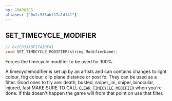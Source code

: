 ```yaml
---
ns: GRAPHICS
aliases: ["0x2c933abf17a1df41"]
---
```

## SET_TIMECYCLE_MODIFIER

```c
// 0x2C933ABF17A1DF41
void SET_TIMECYCLE_MODIFIER(string ModifierName);
```

Forces the timecycle modifier to be used for 100%.

A timecyclemodifier is set up by an artists and can contains changes to light colour, fog colour, clip plane distance or post fx. They can be used as a filter. Good ones to try are: death, busted, sniper_ini, sniper, binocular, injured, fast MAKE SURE TO CALL [`CLEAR_TIMECYCLE_MODIFIER`](#_0x0F07E7745A236711) when you're done. If this doesn't happen the game will from that point on use that filter.

